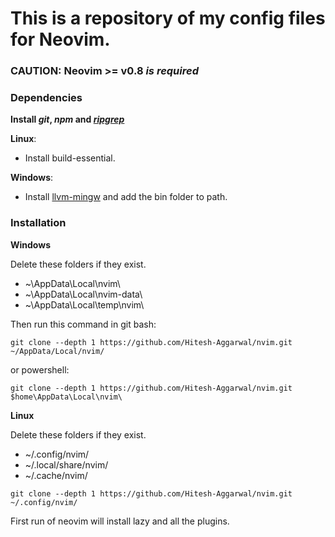 # This is a repository of my config files for Neovim.

### **CAUTION**: Neovim >= v0.8 _is required_

### Dependencies

**Install _git_, _npm_ and [_ripgrep_](https://github.com/BurntSushi/ripgrep)**

**Linux**:

- Install build-essential.

**Windows**:

- Install [llvm-mingw](https://github.com/mstorsjo/llvm-mingw)
  and add the bin folder to path.

### Installation

**Windows**

Delete these folders if they exist.

- ~\AppData\Local\nvim\
- ~\AppData\Local\nvim-data\
- ~\AppData\Local\temp\nvim\

Then run this command in git bash:

```
git clone --depth 1 https://github.com/Hitesh-Aggarwal/nvim.git ~/AppData/Local/nvim/
```

or powershell:

```
git clone --depth 1 https://github.com/Hitesh-Aggarwal/nvim.git $home\AppData\Local\nvim\
```

**Linux**

Delete these folders if they exist.

- ~/.config/nvim/
- ~/.local/share/nvim/
- ~/.cache/nvim/

```
git clone --depth 1 https://github.com/Hitesh-Aggarwal/nvim.git ~/.config/nvim/
```

First run of neovim will install lazy and all the plugins.
